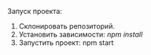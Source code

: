 Запуск проекта: 

1) Склонировать репозиторий.
2) Установить зависимости: *npm install*
3) Запустить проект: npm start 